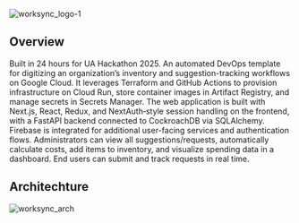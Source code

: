 ![worksync_logo-1](https://github.com/user-attachments/assets/0794ac07-de95-4aa8-a7f2-488c3f57c53d)

## Overview

Built in 24 hours for UA Hackathon 2025. An automated DevOps template for digitizing an organization’s inventory and suggestion-tracking workflows on Google Cloud. 
It leverages Terraform and GitHub Actions to provision infrastructure on Cloud Run, store container images in Artifact Registry, 
and manage secrets in Secrets Manager. The web application is built with Next.js, React, Redux, and NextAuth‐style session handling 
on the frontend, with a FastAPI backend connected to CockroachDB via SQLAlchemy. Firebase is integrated for additional user-facing 
services and authentication flows. Administrators can view all suggestions/requests, automatically calculate costs, add items to 
inventory, and visualize spending data in a dashboard. End users can submit and track requests in real time.


## Architechture

![worksync_arch](https://github.com/user-attachments/assets/8ae8e413-85f8-4487-af99-0b50463c727a)
